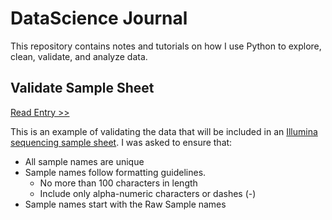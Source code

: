 # DataScience Journal
This repository contains notes and tutorials on how I use Python to explore, clean, validate, and analyze data.

## Validate Sample Sheet
[Read Entry >>](VerifyCSV.ipynb)

This is an example of validating the data that will be included in an [Illumina sequencing sample sheet](https://www.illumina.com/content/dam/illumina-marketing/documents/products/technotes/sequencing-sheet-format-specifications-technical-note-970-2017-004.pdf).  I was asked to ensure that:

- All sample names are unique
- Sample names follow formatting guidelines.
  - No more than 100 characters in length
  - Include only alpha-numeric characters or dashes (-)
- Sample names start with the Raw Sample names
